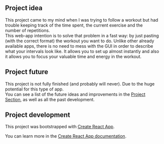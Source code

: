 ## Project idea

This project came to my mind when I was trying to follow a workout but had trouble keeping track of the time spent, the current exercise and the number of repetitions.
<br>
This web-app intention is to solve that problem in a fast way: by just pasting (with the correct format) the workout you want to do.
Unlike other already available apps, there is no need to mess with the GUI in order to describe what your intervals look like.
It allows you to set up almost instantly and also it allows you to focus your valuable time and energy in the workout.


## Project future

This project is not fully finished (and probably will never). Due to the huge potential for this type of app.
<br>
You can see a list of the future ideas and improvements in the [Project Section](https://github.com/t1emp0/workout-timer/projects/1), as well as all the past development.


## Project development

This project was bootstrapped with [Create React App](https://github.com/facebook/create-react-app).

You can learn more in the [Create React App documentation](https://facebook.github.io/create-react-app/docs/getting-started).
